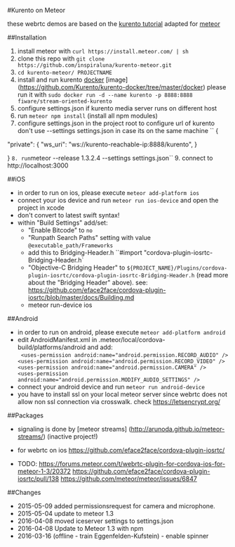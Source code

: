 #Kurento on Meteor 

these webrtc demos are based on the [kurento tutorial](http://doc-kurento.readthedocs.org/en/stable/tutorials.html) adapted for [meteor](http://www.meteor.com) 


##Installation
1. install meteor with ``curl https://install.meteor.com/ | sh``
2. clone this repo with ``git clone https://github.com/inspiraluna/kurento-meteor.git``
3. ``cd kurento-meteor/ PROJECTNAME``
4. install and run kurento [docker](https://www.docker.com/) [image] (https://github.com/Kurento/kurento-docker/tree/master/docker) please run it with ``sudo docker run -d --name kurento -p 8888:8888 fiware/stream-oriented-kurento``
5. configure settings.json if kurento media server runs on different host
6. run ``meteor npm install`` (install all npm modules)
7. configure settings.json in the project root to configure url of kurento don't use --settings settings.json in case its on the same machine
``
{
  
  "private": {
  	   "ws_uri": "ws://kurento-reachable-ip:8888/kurento",
  }	

}
``
8. run ``meteor --release 1.3.2.4 --settings settings.json`` 
9. connect to http://localhost:3000


##iOS
- in order to run on ios, please execute ``meteor add-platform ios``
- connect your ios device and run ``meteor run ios-device``  and open the project in xcode
- don't convert to latest swift syntax! 
- within "Build Settings" add/set:
	-  "Enable Bitcode" to ``no``
	-  "Runpath Search Paths" setting with value ``@executable_path/Frameworks``
	-   add this to Bridging-Header.h ``#import "cordova-plugin-iosrtc-Bridging-Header.h`
	-  "Objective-C Bridging Header" to ``${PROJECT_NAME}/Plugins/cordova-plugin-iosrtc/cordova-plugin-iosrtc-Bridging-Header.h`` (read more about the "Bridging Header" above). see: https://github.com/eface2face/cordova-plugin-iosrtc/blob/master/docs/Building.md
	- meteor run-device ios

##Android
- in order to run on android, please execute ``meteor add-platform android``
- edit AndroidManifest.xml in .meteor/local/cordova-build/platforms/android and add:  
	``  <uses-permission android:name="android.permission.RECORD_AUDIO" />
    	<uses-permission android:name="android.permission.RECORD_VIDEO" />
		<uses-permission android:name="android.permission.CAMERA" /> 
		<uses-permission android:name="android.permission.MODIFY_AUDIO_SETTINGS" />
	``  
- connect your android device and run ``meteor run android-device``
- you have to install ssl on your local meteor server since webrtc does not allow non ssl connection via crosswalk. check https://letsencrypt.org/

##Packages
- signaling is done by [meteor streams] (http://arunoda.github.io/meteor-streams/) (inactive project!) 
- for webrtc on ios https://github.com/eface2face/cordova-plugin-iosrtc/ 

- TODO: 
	https://forums.meteor.com/t/webrtc-plugin-for-cordova-ios-for-meteor-1-3/20372
	https://github.com/eface2face/cordova-plugin-iosrtc/pull/138
	https://github.com/meteor/meteor/issues/6847

##Changes
- 2015-05-09 added permissionsrequest for camera and microphone.
- 2015-05-04 update to meteor 1.3
- 2016-04-08 moved iceserver settings to settings.json
- 2016-04-08 Update to Meteor 1.3 with npm
- 2016-03-16 (offline - train Eggenfelden-Kufstein) - enable spinner 

